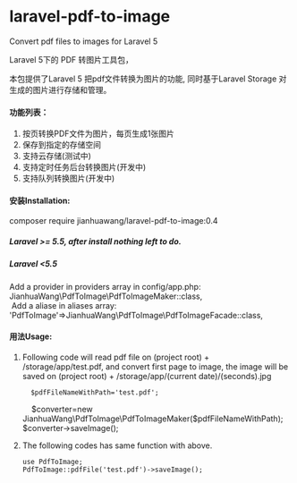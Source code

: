 # laravel-pdf-to-image
Convert pdf files to images for Laravel 5


Laravel 5下的 PDF 转图片工具包，
<p>本包提供了Laravel 5 把pdf文件转换为图片的功能, 同时基于Laravel Storage 对生成的图片进行存储和管理。</p>
<h4>功能列表：</h4>
<ol>
<li>按页转换PDF文件为图片，每页生成1张图片</li>
<li>保存到指定的存储空间</li>
<li>支持云存储(测试中)</li>
<li>支持定时任务后台转换图片(开发中)</li>
<li>支持队列转换图片(开发中)</li>
</ol>

<h4>安装Installation:</h4>
<p>
composer require jianhuawang/laravel-pdf-to-image:0.4
</p>
<h5>Laravel >= 5.5, after install nothing left to do.</h5>
<h5>Laravel <5.5</h5>
<p>
  Add a provider in providers array in config/app.php:<br/>
  JianhuaWang\PdfToImage\PdfToImageMaker::class,<br/>
  Add a aliase in aliases array:<br/>
  'PdfToImage'=>JianhuaWang\PdfToImage\PdfToImageFacade::class,
  
  
  </p>

<h4>用法Usage:</h4>
<ol>
 <li>
    Following code will read pdf file on (project root) + /storage/app/test.pdf, and convert first page to image, the image will be saved on (project root) + /storage/app/(current date)/(seconds).jpg
    
      $pdfFileNameWithPath='test.pdf';
      $converter=new JianhuaWang\PdfToImage\PdfToImageMaker($pdfFileNameWithPath);
      $converter->saveImage();
        
  </li>
  <li>
  <p>
    The following codes has same function with above.
  </p>
  <p>
    
    use PdfToImage;
    PdfToImage::pdfFile('test.pdf')->saveImage();
  </p>
</li>
</ol>
